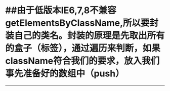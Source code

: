 # ##由于低版本IE6,7,8不兼容getElementsByClassName,所以要封装自己的类名。封装的原理是先取出所有的盒子（标签），通过遍历来判断，如果className符合我们的要求，放入我们事先准备好的数组中（push）
***
